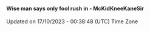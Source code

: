#### Wise man says only fool rush in - McKidKneeKaneSir
Updated on 17/10/2023 - 00:38:48 (UTC) Time Zone
